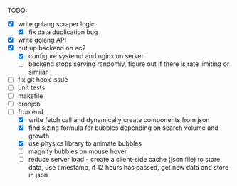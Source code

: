 TODO:

- [x] write golang scraper logic
  - [x] fix data duplication bug
- [x] write golang API
- [x] put up backend on ec2
  - [x] configure systemd and nginx on server
  - [ ] backend stops serving randomly, figure out if there is rate limiting or similar
- [ ] fix git hook issue
- [ ] unit tests
- [ ] makefile
- [ ] cronjob
- [ ] frontend
  - [x] write fetch call and dynamically create components from json
  - [x] find sizing formula for bubbles depending on search volume and growth
  - [x] use physics library to animate bubbles
  - [ ] magnify bubbles on mouse hover
  - [ ] reduce server load - create a client-side cache (json file) to store data, use timestamp, if 12 hours has passed, get new data and store in json
